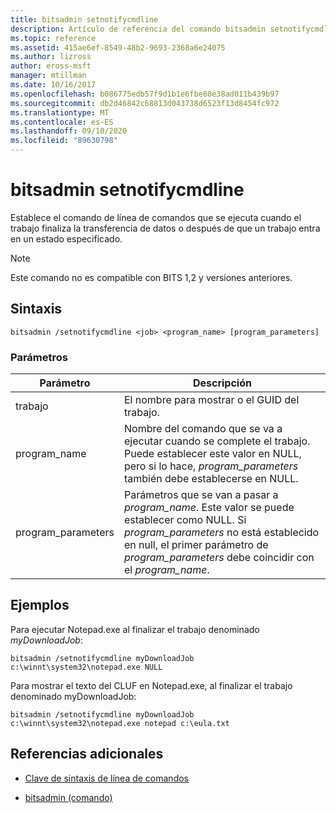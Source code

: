 ```yaml
---
title: bitsadmin setnotifycmdline
description: Artículo de referencia del comando bitsadmin setnotifycmdline, que establece el comando de línea de comandos que se ejecutará cuando el trabajo finalice la transferencia de datos o cuando un trabajo entre en un estado.
ms.topic: reference
ms.assetid: 415ae6ef-8549-48b2-9693-2368a6e24075
ms.author: lizross
author: eross-msft
manager: mtillman
ms.date: 10/16/2017
ms.openlocfilehash: b086775edb57f9d1b1e6fbe80e38ad011b439b97
ms.sourcegitcommit: db2d46842c68813d043738d6523f13d8454fc972
ms.translationtype: MT
ms.contentlocale: es-ES
ms.lasthandoff: 09/10/2020
ms.locfileid: "89630798"
---
```

# <a name="bitsadmin-setnotifycmdline"></a>bitsadmin setnotifycmdline

Establece el comando de línea de comandos que se ejecuta cuando el trabajo finaliza la transferencia de datos o después de que un trabajo entra en un estado especificado.

> [!NOTE]
> Este comando no es compatible con BITS 1,2 y versiones anteriores.

## <a name="syntax"></a>Sintaxis

```
bitsadmin /setnotifycmdline <job> <program_name> [program_parameters]
```

### <a name="parameters"></a>Parámetros

| Parámetro | Descripción |
| --------- | ----------- |
| trabajo | El nombre para mostrar o el GUID del trabajo. |
| program_name | Nombre del comando que se va a ejecutar cuando se complete el trabajo. Puede establecer este valor en NULL, pero si lo hace, *program_parameters* también debe establecerse en NULL. |
| program_parameters | Parámetros que se van a pasar a *program_name*. Este valor se puede establecer como NULL. Si *program_parameters* no está establecido en null, el primer parámetro de *program_parameters* debe coincidir con el *program_name*. |

## <a name="examples"></a>Ejemplos

Para ejecutar Notepad.exe al finalizar el trabajo denominado *myDownloadJob*:

```
bitsadmin /setnotifycmdline myDownloadJob c:\winnt\system32\notepad.exe NULL
```

Para mostrar el texto del CLUF en Notepad.exe, al finalizar el trabajo denominado myDownloadJob:

```
bitsadmin /setnotifycmdline myDownloadJob c:\winnt\system32\notepad.exe notepad c:\eula.txt
```

## <a name="additional-references"></a>Referencias adicionales

- [Clave de sintaxis de línea de comandos](command-line-syntax-key.md)

- [bitsadmin (comando)](bitsadmin.md)
